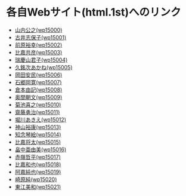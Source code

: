 # 各自Webサイト(html.1st)へのリンク

<ul>
	<li><a href="http://wp15000.github.io/html.1st" target="_blank">山内公之(wp15000)</a>
	<li><a href="http://wp15001.github.io/html.1st" target="_blank">古井志保子(wp15001)</a>
	<li><a href="http://wp15002.github.io/html.1st" target="_blank">前原裕幸(wp15002)</a>
	<li><a href="http://wp15003.github.io/html.1st" target="_blank">比嘉共彦(wp15003)</a>
	<li><a href="http://wp15004.github.io/html.1st" target="_blank">瑞慶山君子(wp15004)</a>
	<li><a href="http://wp15005.github.io/html.1st" target="_blank">久銘次あかね(wp15005)</a>
	<li><a href="http://wp15006.github.io/html.1st" target="_blank">岡田安民(wp15006)</a>
	<li><a href="http://wp15007.github.io/html.1st" target="_blank">石郷岡寛(wp15007)</a>
	<li><a href="http://wp15008.github.io/html.1st" target="_blank">倉本由記(wp15008)</a>
	<li><a href="http://wp15009.github.io/html.1st" target="_blank">奥間朝文(wp15009)</a>
	<li><a href="http://wp15010.github.io/html.1st" target="_blank">菊池喜之(wp15010)</a>
	<li><a href="http://wp15011.github.io/html.1st" target="_blank">齋藤勇治(wp15011)</a>
	<li><a href="http://wp15012.github.io/html.1st" target="_blank">堀川あきえ(wp15012)</a>
	<li><a href="http://wp15013.github.io/html.1st" target="_blank">神山裕康(wp15013)</a>
	<li><a href="http://wp15014.github.io/html.1st" target="_blank">知念琴絵(wp15014)</a>
	<li><a href="http://wp15015.github.io/html.1st" target="_blank">比嘉将太(wp15015)</a>
	<li><a href="http://wp15016.github.io/html.1st" target="_blank">畠中亜由美(wp15016)</a>
	<li><a href="http://wp15017.github.io/html.1st" target="_blank">赤嶺哲平(wp15017)</a>
	<li><a href="http://wp15018.github.io/html.1st" target="_blank">比嘉和也(wp15018)</a>
	<li><a href="http://wp15019.github.io/html.1st" target="_blank">阿嘉純也(wp15019)</a>
	<li><a href="http://wp15020.github.io/html.1st" target="_blank">崎原純(wp15020)</a>
	<li><a href="http://wp15021.github.io/html.1st" target="_blank">東江美和(wp15021)</a>
</ul>
